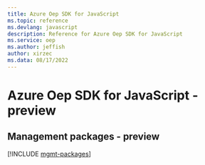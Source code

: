 ```yaml
---
title: Azure Oep SDK for JavaScript
ms.topic: reference
ms.devlang: javascript
description: Reference for Azure Oep SDK for JavaScript
ms.service: oep
ms.author: jeffish
author: xirzec
ms.data: 08/17/2022
---
```

# Azure Oep SDK for JavaScript - preview

## Management packages - preview
[!INCLUDE [mgmt-packages](oep-mgmt-index.md)]